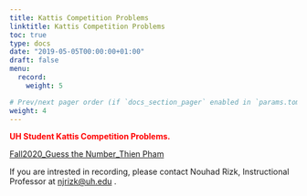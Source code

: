 ```yaml
---
title: Kattis Competition Problems
linktitle: Kattis Competition Problems
toc: true
type: docs
date: "2019-05-05T00:00:00+01:00"
draft: false
menu:
  record:
    weight: 5

# Prev/next pager order (if `docs_section_pager` enabled in `params.toml`)
weight: 4
---
```

<span style="color:red">**UH Student Kattis Competition Problems.**</span>


[Fall2020_Guess the Number_Thien Pham](https://www.youtube.com/watch?v=ERN_gQgkes0&ab_channel=thienpham) 

If you are intrested in recording, please contact Nouhad Rizk, Instructional Professor  at <span style="color:blue">njrizk@uh.edu</span> .
